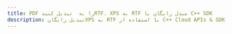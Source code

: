 ---title: PDF را به  تبدیل کنیدRTF، XPS به RTF مبدل رایگان یا C++ SDKdescription: تبدیل رایگانXPS به RTF با استفاده از C++ Cloud APIs & SDK همچنین اسناد PDF را در Cloud ایجاد، ویرایش و رندر کنید.---